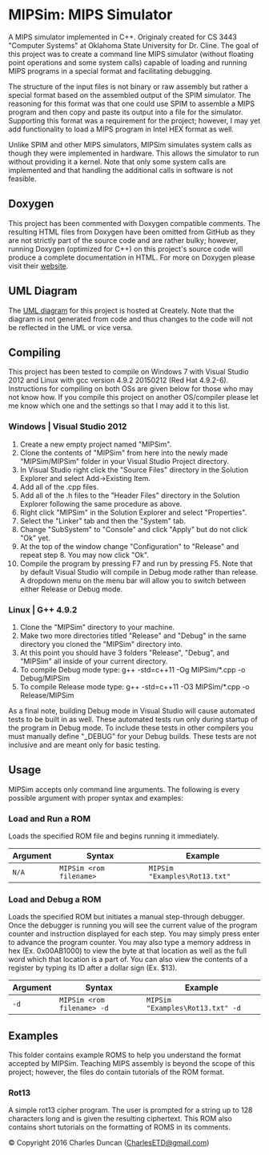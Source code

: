 # MIPSim: MIPS Simulator
A MIPS simulator implemented in C++. Originaly created for CS 3443 "Computer Systems" at Oklahoma State University for Dr. Cline.  The goal of this project was to create a command line MIPS simulator (without floating point operations and some system calls) capable of loading and running MIPS programs in a special format and facilitating debugging.

The structure of the input files is not binary or raw assembly but rather a special format based on the assembled output of the SPIM simulator. The reasoning for this format was that one could use SPIM to assemble a MIPS program and then copy and paste its output into a file for the simulator. Supporting this format was a requirement for the project; however, I may yet add functionality to load a MIPS program in Intel HEX format as well.

Unlike SPIM and other MIPS simulators, MIPSim simulates system calls as though they were implemented in hardware. This allows the simulator to run without providing it a kernel. Note that only some system calls are implemented and that handling the additional calls in software is not feasible.

## Doxygen
This project has been commented with Doxygen compatible comments. The resulting HTML files from Doxygen have been omitted from GitHub as they are not strictly part of the source code and are rather bulky; however, running Doxygen (optimized for C++) on this project's source code will produce a complete documentation in HTML. For more on Doxygen please visit their <a href="http://www.stack.nl/~dimitri/doxygen/" target="_blank">website</a>.

## UML Diagram
The <a href="https://creately.com/diagram/ik1cgqhg1/dpnmwwhRgcTcs4jko7Ui2uL7DCU%3D" target="_blank">UML diagram</a> for this project is hosted at Creately. Note that the diagram is not generated from code and thus changes to the code will not be reflected in the UML or vice versa.

## Compiling
This project has been tested to compile on Windows 7 with Visual Studio 2012 and Linux with gcc version 4.9.2 20150212 (Red Hat 4.9.2-6). Instructions for compiling on both OSs are given below for those who may not know how. If you compile this project on another OS/compiler please let me know which one and the settings so that I may add it to this list.

### Windows | Visual Studio 2012
1. Create a new empty project named "MIPSim".
2. Clone the contents of "MIPSim" from here into the newly made "MIPSim/MIPSim" folder in your Visual Studio Project directory.
3. In Visual Studio right click the "Source Files" directory in the Solution Explorer and select Add->Existing Item.
4. Add all of the .cpp files.
5. Add all of the .h files to the "Header Files" directory in the Solution Explorer following the same procedure as above.
6. Right click "MIPSim" in the Solution Explorer and select "Properties".
7. Select the "Linker" tab and then the "System" tab.
8. Change "SubSystem" to "Console" and click "Apply" but do not click "Ok" yet.
9. At the top of the window change "Configuration" to "Release" and repeat step 8. You may now click "Ok".
10. Compile the program by pressing F7 and run by pressing F5. Note that by default Visual Studio will compile in Debug mode rather than release. A dropdown menu on the menu bar will allow you to switch between either Release or Debug mode.

### Linux | G++ 4.9.2
1. Clone the "MIPSim" directory to your machine.
2. Make two more directories titled "Release" and "Debug" in the same directory you cloned the "MIPSim" directory into.
3. At this point you should have 3 folders "Release", "Debug", and "MIPSim" all inside of your current directory.
4. To compile Debug mode type: g++ -std=c++11 -Og MIPSim/*.cpp -o Debug/MIPSim
5. To compile Release mode type: g++ -std=c++11 -O3 MIPSim/*.cpp -o Release/MIPSim

As a final note, building Debug mode in Visual Studio will cause automated tests to be built in as well. These automated tests run only during startup of the program in Debug mode. To include these tests in other compilers you must manually define "_DEBUG" for your Debug builds. These tests are not inclusive and are meant only for basic testing.

## Usage
MIPSim accepts only command line arguments. The following is every possible argument with proper syntax and examples:

### Load and Run a ROM
Loads the specified ROM file and begins running it immediately.

| Argument | Syntax    | Example   |
|----------|-----------|-----------|
| `N/A`     | `MIPSim <rom filename>` | `MIPSim "Examples\Rot13.txt"` |

### Load and Debug a ROM
Loads the specified ROM but initiates a manual step-through debugger. Once the debugger is running you will see the current value of the program counter and instruction displayed for each step. You may simply press enter to advance the program counter. You may also type a memory address in hex (Ex. 0x00AB1000) to view the byte at that location as well as the full word which that location is a part of. You can also view the contents of a register by typing its ID after a dollar sign (Ex. $13).

| Argument | Syntax                                     | Example                                    |
|----------|--------------------------------------------|--------------------------------------------|
| `-d`       | `MIPSim <rom filename> -d` | `MIPSim "Examples\Rot13.txt" -d` |

## Examples
This folder contains example ROMS to help you understand the format accepted by MIPSim. Teaching MIPS assembly is beyond the scope of this project; however, the files do contain tutorials of the ROM format.

### Rot13
A simple rot13 cipher program. The user is prompted for a string up to 128 characters long and is given the resulting ciphertext. This ROM also contains short tutorials on the formatting of ROMS in its comments.

© Copyright 2016 Charles Duncan (CharlesETD@gmail.com)
